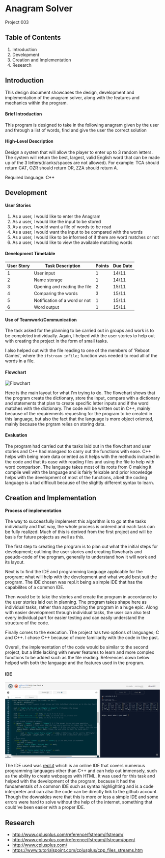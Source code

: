 # Anagram Solver
Project 003

## Table of Contents
1. Introduction
2. Development
3. Creation and Implementation
4. Research

## Introduction
This design document showcases the design, development and implementation of the anagram solver, along with the features and mechanics within the program.

#### Brief Introduction
This program is designed to take in the following anagram given by the user and through a list of words, find and give the user the correct solution

#### High-Level Description
Design a system that will allow the player to enter up to 3 random letters. The system will return the best, largest, valid English word that can be made up of the 3 letters(blanks/spaces are not allowed). For example: TCA should return CAT, OZR should return OR, ZZA should return A.

Required language: C++

## Development
#### User Stories
1. As a user, I would like to enter the Anagram
2. As a user, I would like the input to be stored
3. As a user, I would want a file of words to be read
4. As a user, I would want the input to be compared with the words
5. As a user, I would like to be informed of if there are word matches or not
6. As a user, I would like to view the available matching words

#### Development Timetable
| User Story | Task Description              | Points | Due Date |
| ---------- |------------------------------ | ------ | -------- |
| 1          | User input                    | 1      | 14/11    |
| 2          | Name storage                  | 1      | 14/11    |
| 3          | Opening and reading the file  | 2      | 15/11    |
| 4          | Comparing the words           | 3      | 15/11    |
| 5          | Notification of a word or not | 1      | 15/11    |
| 6          | Word output                   | 1      | 15/11    |

#### Use of Teamwork/Communication
The task asked for the planning to be carried out in groups and work is to be completed individually. Again, I helped with the user stories to help out with creating the project in the form of small tasks.

I also helped out with the file reading to one of the members of 'Reboot Games', where the `ifstream inFile;` function was needed to read all of the words in a file.

#### Flowchart

![Flowchart](https://github.com/LBruni98/Project-003/blob/master/Untitled%20Diagram.jpg)

Here is the main layout for what I'm trying to do. The flowchart shows that the program create the dictionary, store the input, compare with a dictionary and statements that plan to create specific letter inputs and if the word matches with the dictionary. The code will be written out in C++, mainly because of the requirements requesting for the program to be created in this language, but also the fact that the language is more object oriented, mainly because the prgram relies on storing data.

#### Evaluation
The program had carried out the tasks laid out in the flowchart and user stories and C++ had mangaed to carry out the functions with ease. C++ helps with being more data oriented as it helps with the methods included in the code and that its ease with reading files and using the file to help with word comparison. The language takes most of its roots from C making it compile well with the language and is fairly felxable and prior knowledge helps with the development of most of the functions, albeit the coding language is a tad difficult because of the slightly different syntax to learn.

## Creation and Implementation
#### Process of implementation
The way to successfully implement this algorithm is to go at the tasks individually and that way, the whole process is ordered and each task can be fully realized. Much of this is derived from the first project and will be basis for future projects as well as this.

The first step to creating the program is to plan out what the initial steps for development; outlining the user stories and creating flowcharts and pseudo-code of the program, generally to understand how it will work and its layout.

Next is to find the IDE and programming language applicable for the program; what will help with the development and what would best suit the program. The IDE chosen was repl.it being a simple IDE that has the capabilites of a common IDE.

Then would be to take the stories and create the program in accordance to the user stories laid out in planning. The program takes shape here as individual tasks, rather than approaching the program in a huge epic. Along with easier development through individual tasks, the user can also test every individual part for easier testing and can easily understand the structure of the code.

Finally comes to the execution. The project has two options of languages; C and C++. I chose C++ because of more familiarity with the code in the past.

Overall, the implementation of the code would be similar to the second project, but a little lacking with newer features to learn and more complex functions to be added such as the file reading. References down below helped with both the language and the features used in the program.

#### IDE
![IDE](https://github.com/LBruni98/High-Low-Card-Game/blob/master/Project%202%20-%20Proof%201.PNG)

The IDE used was [repl.it](https://repl.it/) which is an online IDE that covers numerous programming languages other than C++ and can help out immensely, such as the ability to create webpages with HTML. It was used for this task and helped with the development of the program, because it had the fundamentals of a common IDE such as syntax highlighting and is a code interpreter and can also the code can be directly link to the github account. Though the downsides were that this is more or less a simple IDE and some errors were hard to solve without the help of the internet, something that could've been easier with a proper IDE.
## Research
* http://www.cplusplus.com/reference/fstream/ifstream/
* http://www.cplusplus.com/reference/fstream/ifstream/open/
* http://www.cplusplus.com/
* https://www.tutorialspoint.com/cplusplus/cpp_files_streams.htm
